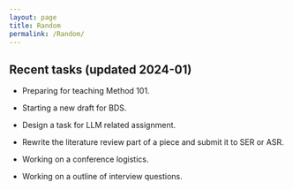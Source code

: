 ```yaml
---
layout: page
title: Random
permalink: /Random/
---
```


## Recent tasks (updated 2024-01)

- Preparing for teaching Method 101.

- Starting a new draft for BDS.

- Design a task for LLM related assignment.

- Rewrite the literature review part of a piece and submit it to SER or ASR.

- Working on a conference logistics.

- Working on a outline of interview questions.